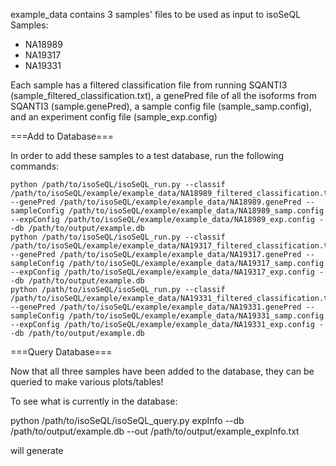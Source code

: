 example_data contains 3 samples' files to be used as input to isoSeQL
Samples:
- NA18989
- NA19317
- NA19331

Each sample has a filtered classification file from running SQANTI3 (sample_filtered_classification.txt), a genePred file of all the isoforms from SQANTI3 (sample.genePred), a sample config file (sample_samp.config), and an experiment config file (sample_exp.config)


===Add to Database===

In order to add these samples to a test database, run the following commands:

```
python /path/to/isoSeQL/isoSeQL_run.py --classif /path/to/isoSeQL/example/example_data/NA18989_filtered_classification.txt --genePred /path/to/isoSeQL/example/example_data/NA18989.genePred --sampleConfig /path/to/isoSeQL/example/example_data/NA18989_samp.config --expConfig /path/to/isoSeQL/example/example_data/NA18989_exp.config --db /path/to/output/example.db
python /path/to/isoSeQL/isoSeQL_run.py --classif /path/to/isoSeQL/example/example_data/NA19317_filtered_classification.txt --genePred /path/to/isoSeQL/example/example_data/NA19317.genePred --sampleConfig /path/to/isoSeQL/example/example_data/NA19317_samp.config --expConfig /path/to/isoSeQL/example/example_data/NA19317_exp.config --db /path/to/output/example.db
python /path/to/isoSeQL/isoSeQL_run.py --classif /path/to/isoSeQL/example/example_data/NA19331_filtered_classification.txt --genePred /path/to/isoSeQL/example/example_data/NA19331.genePred --sampleConfig /path/to/isoSeQL/example/example_data/NA19331_samp.config --expConfig /path/to/isoSeQL/example/example_data/NA19331_exp.config --db /path/to/output/example.db
```

===Query Database===

Now that all three samples have been added to the database, they can be queried to make various plots/tables!

To see what is currently in the database:

python /path/to/isoSeQL/isoSeQL_query.py expInfo --db /path/to/output/example.db --out /path/to/output/example_expInfo.txt

will generate 


